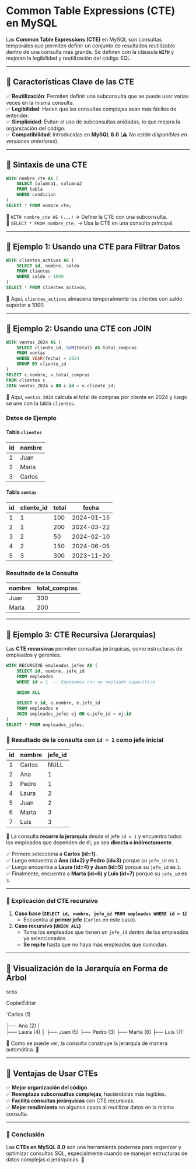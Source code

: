 # Common Table Expressions (CTE) en MySQL
Las **Common Table Expressions (CTE)** en MySQL son consultas temporales que permiten definir un conjunto de resultados reutilizable dentro de una consulta más grande. Se definen con la cláusula **`WITH`** y mejoran la legibilidad y reutilización del código SQL.

---

## **📌 Características Clave de las CTE**

✅ **Reutilización**: Permiten definir una subconsulta que se puede usar varias veces en la misma consulta.  
✅ **Legibilidad**: Hacen que las consultas complejas sean más fáciles de entender.  
✅ **Simplicidad**: Evitan el uso de subconsultas anidadas, lo que mejora la organización del código.  
✅ **Compatibilidad**: Introducidas en **MySQL 8.0** (⚠️ _No están disponibles en versiones anteriores_).

---

## **📌 Sintaxis de una CTE**

```sql
WITH nombre_cte AS (
    SELECT columna1, columna2 
    FROM tabla 
    WHERE condicion
)
SELECT * FROM nombre_cte;
```

🔹 `WITH nombre_cte AS (...)` → Define la CTE con una subconsulta.  
🔹 `SELECT * FROM nombre_cte;` → Usa la CTE en una consulta principal.

---

## **📌 Ejemplo 1: Usando una CTE para Filtrar Datos**

```sql
WITH clientes_activos AS (
    SELECT id, nombre, saldo
    FROM clientes
    WHERE saldo > 1000
)
SELECT * FROM clientes_activos;
```

📌 Aquí, `clientes_activos` almacena temporalmente los clientes con saldo superior a 1000.

---

## **📌 Ejemplo 2: Usando una CTE con JOIN**

```sql
WITH ventas_2024 AS (
    SELECT cliente_id, SUM(total) AS total_compras
    FROM ventas
    WHERE YEAR(fecha) = 2024
    GROUP BY cliente_id
)
SELECT c.nombre, v.total_compras
FROM clientes c
JOIN ventas_2024 v ON c.id = v.cliente_id;
```

📌 Aquí, `ventas_2024` calcula el total de compras por cliente en 2024 y luego se une con la tabla `clientes`.
### **Datos de Ejemplo**

#### **Tabla `clientes`**

|id|nombre|
|---|---|
|1|Juan|
|2|María|
|3|Carlos|

#### **Tabla `ventas`**

| id  | cliente_id | total | fecha      |
| --- | ---------- | ----- | ---------- |
| 1   | 1          | 100   | 2024-01-15 |
| 2   | 1          | 200   | 2024-03-22 |
| 3   | 2          | 50    | 2024-02-10 |
| 4   | 2          | 150   | 2024-06-05 |
| 5   | 3          | 300   | 2023-11-20 |

### **Resultado de la Consulta**

|nombre|total_compras|
|---|---|
|Juan|300|
|María|200|

---

## **📌 Ejemplo 3: CTE Recursiva (Jerarquías)**

Las **CTE recursivas** permiten consultas jerárquicas, como estructuras de empleados y gerentes.

```sql
WITH RECURSIVE empleados_jefes AS (
    SELECT id, nombre, jefe_id
    FROM empleados
    WHERE id = 1  -- Empezamos con un empleado específico

    UNION ALL

    SELECT e.id, e.nombre, e.jefe_id
    FROM empleados e
    JOIN empleados_jefes ej ON e.jefe_id = ej.id
)
SELECT * FROM empleados_jefes;
```

### **📌 Resultado de la consulta con `id = 1` como jefe inicial**

| id  | nombre | jefe_id |
| --- | ------ | ------- |
| 1   | Carlos | NULL    |
| 2   | Ana    | 1       |
| 3   | Pedro  | 1       |
| 4   | Laura  | 2       |
| 5   | Juan   | 2       |
| 6   | Marta  | 3       |
| 7   | Luis   | 3       |

📌 La consulta **recorre la jerarquía** desde el jefe `id = 1` y encuentra todos los empleados que dependen de él, ya sea **directa o indirectamente**.

✅ Primero selecciona a **Carlos (id=1)**.  
✅ Luego encuentra a **Ana (id=2) y Pedro (id=3)** porque su `jefe_id` es `1`.  
✅ Luego encuentra a **Laura (id=4) y Juan (id=5)** porque su `jefe_id` es `2`.  
✅ Finalmente, encuentra a **Marta (id=6) y Luis (id=7)** porque su `jefe_id` es `3`.

---

### **📌 Explicación del CTE recursivo**

1. **Caso base (`SELECT id, nombre, jefe_id FROM empleados WHERE id = 1`)**
    - Encuentra al **primer jefe** (`Carlos` en este caso).
2. **Caso recursivo (`UNION ALL`)**
    - Toma los empleados que tienen un `jefe_id` dentro de los empleados ya seleccionados.
    - **Se repite** hasta que no haya más empleados que coincidan.

---

## **📌 Visualización de la Jerarquía en Forma de Árbol**

scss

CopiarEditar

`Carlos (1)  

├── Ana (2)  │   
├── Laura (4)  │   ├── Juan (5)  ├── Pedro (3)      ├── Marta (6)      ├── Luis (7)`

📌 Como se puede ver, la consulta construye la jerarquía de manera automática. 🚀

---

## **🚀 Ventajas de Usar CTEs**

✅ **Mejor organización del código**.  
✅ **Reemplaza subconsultas complejas**, haciéndolas más legibles.  
✅ **Facilita consultas jerárquicas** con CTE recursivas.  
✅ **Mejor rendimiento** en algunos casos al reutilizar datos en la misma consulta.

---

### **📌 Conclusión**

Las **CTEs en MySQL 8.0** son una herramienta poderosa para organizar y optimizar consultas SQL, especialmente cuando se manejan estructuras de datos complejas o jerárquicas. 🚀
